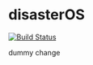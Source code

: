 # disasterOS

[![Build Status](https://api.travis-ci.com/dnikolaidis2/disasteros.svg?token=Npz1u5vzESPPQBmpfqUn&branch=master)](https://travis-ci.com/dnikolaidis2/disasteros)

dummy change